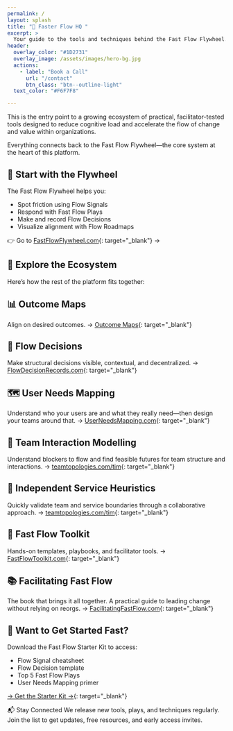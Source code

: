 ```yaml
---
permalink: /
layout: splash
title: "🧭 Faster Flow HQ "
excerpt: > 
  Your guide to the tools and techniques behind the Fast Flow Flywheel.
header:
  overlay_color: "#1D2731"
  overlay_image: /assets/images/hero-bg.jpg
  actions:
    - label: "Book a Call"
      url: "/contact"
      btn_class: "btn--outline-light"
  text_color: "#F6F7F8"

---
```

This is the entry point to a growing ecosystem of practical, facilitator-tested tools designed to reduce cognitive load and accelerate the flow of change and value within organizations.

Everything connects back to the Fast Flow Flywheel—the core system at the heart of this platform.

## 🚀 Start with the Flywheel

The Fast Flow Flywheel helps you:

- Spot friction using Flow Signals
- Respond with Fast Flow Plays
- Make and record Flow Decisions
- Visualize alignment with Flow Roadmaps

👉 Go to [FastFlowFlywheel.com](https://fastflowflywheel.com){: target="_blank"} →

##  🧩 Explore the Ecosystem

Here’s how the rest of the platform fits together:

## 📊 Outcome Maps

Align on desired outcomes.
→ [Outcome Maps](https://itrevolution.com/articles/the-five-maps-of-flow-engineering/){: target="_blank"}

## 🔄 Flow Decisions

Make structural decisions visible, contextual, and decentralized.
→ [FlowDecisionRecords.com](https://flowdecisionrecords.com){: target="_blank"}

## 🗺️ User Needs Mapping

Understand who your users are and what they really need—then design your teams around that.
→ [UserNeedsMapping.com](https://userneedsmapping.com){: target="_blank"}

## 🔄 Team Interaction Modelling

Understand blockers to flow and find feasible futures for team structure and interactions.
→ [teamtopologies.com/tim](https://teamtopologies.com/tim){: target="_blank"}

## 🔄 Independent Service Heuristics

Quickly validate team and service boundaries through a collaborative approach.
→ [teamtopologies.com/tim](https://teamtopologies.com/ish){: target="_blank"}

## 🎯 Fast Flow Toolkit

Hands-on templates, playbooks, and facilitator tools.
→ [FastFlowToolkit.com](https://fastflowtoolkit.com){: target="_blank"}

## 📚 Facilitating Fast Flow

The book that brings it all together. A practical guide to leading change without relying on reorgs.
→ [FacilitatingFastFlow.com](https://facilitatingfastflow.com){: target="_blank"}

## 🧰 Want to Get Started Fast?

Download the Fast Flow Starter Kit to access:

- Flow Signal cheatsheet
- Flow Decision template
- Top 5 Fast Flow Plays
- User Needs Mapping primer

[→ Get the Starter Kit →](https://fastflowflywheel.com//toolkit/toolkit-starter-kit){: target="_blank"}

📬 Stay Connected
We release new tools, plays, and techniques regularly.
Join the list to get updates, free resources, and early access invites.

<script async data-uid="06c268f237" src="https://conjurer.kit.com/06c268f237/index.js"></script>
